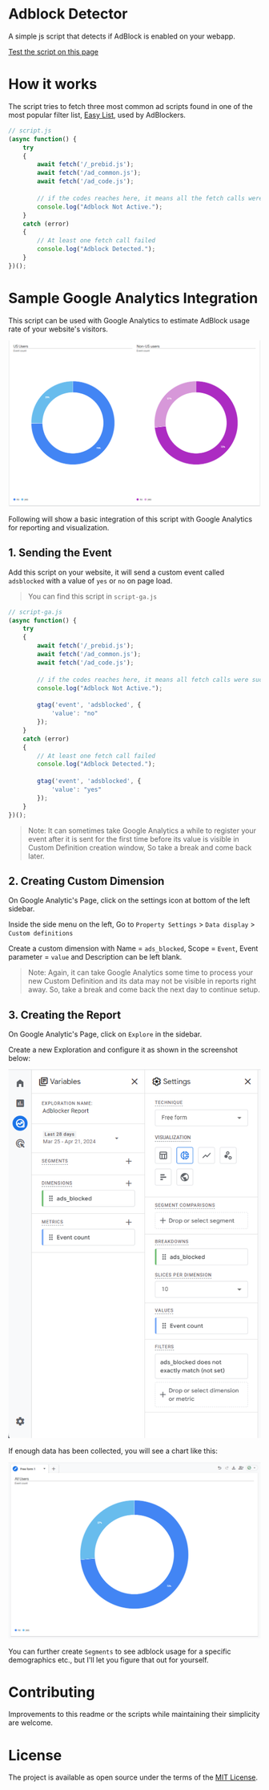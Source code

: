 # Adblock Detector
A simple js script that detects if AdBlock is enabled on your webapp.

[Test the script on this page](https://husnaintaj.github.io/adblock-detector)

# How it works
The script tries to fetch three most common ad scripts found in one of the most popular filter list, [Easy List](https://easylist.to/easylist/easylist.txt), used by AdBlockers.


```js
// script.js
(async function() {
    try
    {
        await fetch('/_prebid.js');
        await fetch('/ad_common.js');
        await fetch('/ad_code.js');
       
        // if the codes reaches here, it means all the fetch calls were successful
        console.log("Adblock Not Active.");
    }
    catch (error)
    {
        // At least one fetch call failed
        console.log("Adblock Detected.");
    }
})();
```

# Sample Google Analytics Integration

This script can be used with Google Analytics to estimate AdBlock usage rate of your website's visitors. 

![Sample Google Analytics Adblock Report](imgs/image.png)

Following will show a basic integration of this script with Google Analytics for reporting and visualization.

## 1. Sending the Event

Add this script on your website, it will send a custom event called `adsblocked` with a value of `yes` or `no` on page load.

> You can find this script in `script-ga.js`

```js
// script-ga.js
(async function() {
    try
    {
        await fetch('/_prebid.js');
        await fetch('/ad_common.js');
        await fetch('/ad_code.js');
       
        // if the codes reaches here, it means all fetch calls were successful
        console.log("Adblock Not Active.");
        
        gtag('event', 'adsblocked', {
            'value': "no"
        });
    }
    catch (error)
    {
        // At least one fetch call failed
        console.log("Adblock Detected.");

        gtag('event', 'adsblocked', {
            'value': "yes"
        });
    }
})();
```

> Note: It can sometimes take Google Analytics a while to register your event after it is sent for the first time before its value is visible in Custom Definition creation window, So take a break and come back later.

## 2. Creating Custom Dimension

On Google Analytic's Page, click on the settings icon at bottom of the left sidebar.

Inside the side menu on the left, Go to `Property Settings` > `Data display` > `Custom definitions`

Create a custom dimension with Name = `ads_blocked`, Scope = `Event`, Event parameter = `value` and Description can be left blank.

> Note: Again, it can take Google Analytics some time to process your new Custom Definition and its data may not be visible in reports right away. So, take a break and come back the next day to continue setup.

## 3. Creating the Report

On Google Analytic's Page, click on `Explore` in the sidebar.

Create a new Exploration and configure it as shown in the screenshot below:

![Sample Report Settings](imgs/image-1.png)

If enough data has been collected, you will see a chart like this:

![Sample Report Preview](imgs/image-2.png)

You can further create `Segments` to see adblock usage for a specific demographics etc., but I'll let you figure that out for yourself.

# Contributing
Improvements to this readme or the scripts while maintaining their simplicity are welcome.

# License
The project is available as open source under the terms of the [MIT License](http://opensource.org/licenses/MIT).